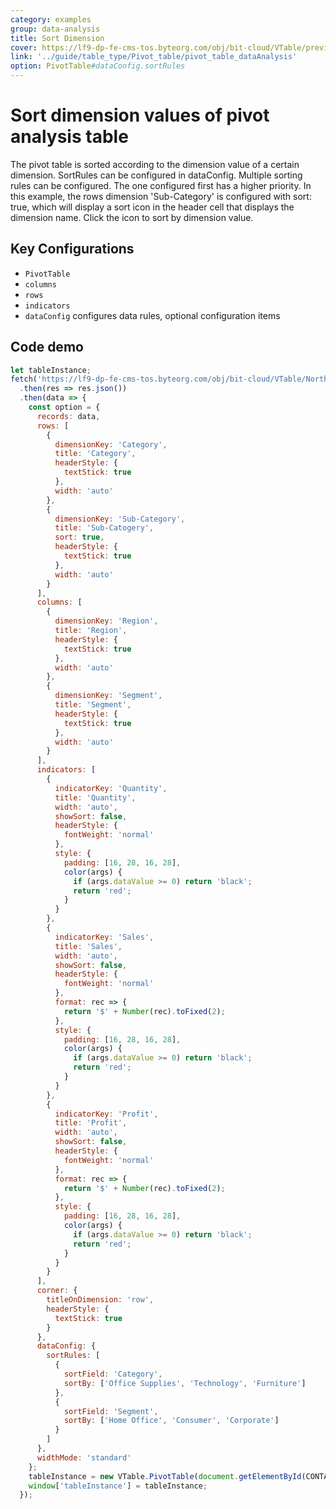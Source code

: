 ```yaml
---
category: examples
group: data-analysis
title: Sort Dimension
cover: https://lf9-dp-fe-cms-tos.byteorg.com/obj/bit-cloud/VTable/preview/pivot-analysis-sort-dimension.png
link: '../guide/table_type/Pivot_table/pivot_table_dataAnalysis'
option: PivotTable#dataConfig.sortRules
---
```


# Sort dimension values of pivot analysis table

The pivot table is sorted according to the dimension value of a certain dimension. SortRules can be configured in dataConfig. Multiple sorting rules can be configured. The one configured first has a higher priority. In this example, the rows dimension 'Sub-Category' is configured with sort: true, which will display a sort icon in the header cell that displays the dimension name. Click the icon to sort by dimension value.

## Key Configurations

- `PivotTable`
- `columns`
- `rows`
- `indicators`
- `dataConfig` configures data rules, optional configuration items

## Code demo

```javascript livedemo template=vtable
let tableInstance;
fetch('https://lf9-dp-fe-cms-tos.byteorg.com/obj/bit-cloud/VTable/North_American_Superstore_Pivot_Chart_data.json')
  .then(res => res.json())
  .then(data => {
    const option = {
      records: data,
      rows: [
        {
          dimensionKey: 'Category',
          title: 'Category',
          headerStyle: {
            textStick: true
          },
          width: 'auto'
        },
        {
          dimensionKey: 'Sub-Category',
          title: 'Sub-Catogery',
          sort: true,
          headerStyle: {
            textStick: true
          },
          width: 'auto'
        }
      ],
      columns: [
        {
          dimensionKey: 'Region',
          title: 'Region',
          headerStyle: {
            textStick: true
          },
          width: 'auto'
        },
        {
          dimensionKey: 'Segment',
          title: 'Segment',
          headerStyle: {
            textStick: true
          },
          width: 'auto'
        }
      ],
      indicators: [
        {
          indicatorKey: 'Quantity',
          title: 'Quantity',
          width: 'auto',
          showSort: false,
          headerStyle: {
            fontWeight: 'normal'
          },
          style: {
            padding: [16, 28, 16, 28],
            color(args) {
              if (args.dataValue >= 0) return 'black';
              return 'red';
            }
          }
        },
        {
          indicatorKey: 'Sales',
          title: 'Sales',
          width: 'auto',
          showSort: false,
          headerStyle: {
            fontWeight: 'normal'
          },
          format: rec => {
            return '$' + Number(rec).toFixed(2);
          },
          style: {
            padding: [16, 28, 16, 28],
            color(args) {
              if (args.dataValue >= 0) return 'black';
              return 'red';
            }
          }
        },
        {
          indicatorKey: 'Profit',
          title: 'Profit',
          width: 'auto',
          showSort: false,
          headerStyle: {
            fontWeight: 'normal'
          },
          format: rec => {
            return '$' + Number(rec).toFixed(2);
          },
          style: {
            padding: [16, 28, 16, 28],
            color(args) {
              if (args.dataValue >= 0) return 'black';
              return 'red';
            }
          }
        }
      ],
      corner: {
        titleOnDimension: 'row',
        headerStyle: {
          textStick: true
        }
      },
      dataConfig: {
        sortRules: [
          {
            sortField: 'Category',
            sortBy: ['Office Supplies', 'Technology', 'Furniture']
          },
          {
            sortField: 'Segment',
            sortBy: ['Home Office', 'Consumer', 'Corporate']
          }
        ]
      },
      widthMode: 'standard'
    };
    tableInstance = new VTable.PivotTable(document.getElementById(CONTAINER_ID), option);
    window['tableInstance'] = tableInstance;
  });
```
